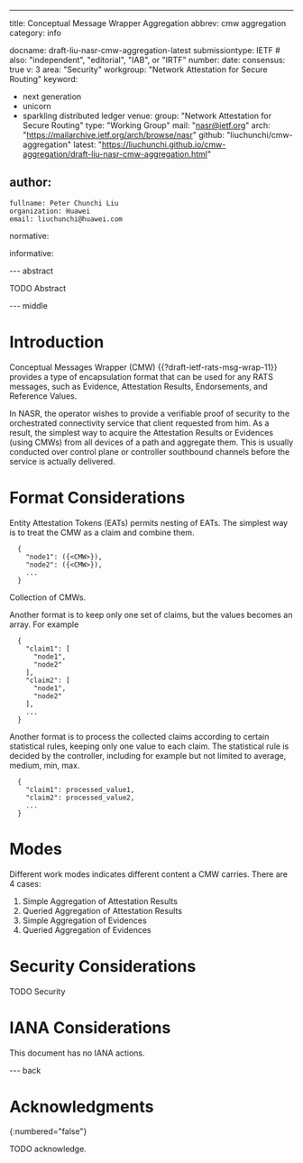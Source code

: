 ---
title: Conceptual Message Wrapper Aggregation
abbrev: cmw aggregation
category: info

docname: draft-liu-nasr-cmw-aggregation-latest
submissiontype: IETF  # also: "independent", "editorial", "IAB", or "IRTF"
number:
date:
consensus: true
v: 3
area: "Security"
workgroup: "Network Attestation for Secure Routing"
keyword:
 - next generation
 - unicorn
 - sparkling distributed ledger
venue:
  group: "Network Attestation for Secure Routing"
  type: "Working Group"
  mail: "nasr@ietf.org"
  arch: "https://mailarchive.ietf.org/arch/browse/nasr"
  github: "liuchunchi/cmw-aggregation"
  latest: "https://liuchunchi.github.io/cmw-aggregation/draft-liu-nasr-cmw-aggregation.html"

author:
 -
    fullname: Peter Chunchi Liu
    organization: Huawei
    email: liuchunchi@huawei.com

normative:

informative:


--- abstract

TODO Abstract


--- middle

# Introduction

Conceptual Messages Wrapper (CMW) {{?draft-ietf-rats-msg-wrap-11}} provides a type of encapsulation format that can be used for any RATS messages, such as Evidence, Attestation Results, Endorsements, and Reference Values.

In NASR, the operator wishes to provide a verifiable proof of security to the orchestrated connectivity service that client requested from him. As a result, the simplest way to acquire the Attestation Results or Evidences (using CMWs) from all devices of a path and aggregate them. This is usually conducted over control plane or controller southbound channels before the service is actually delivered.


# Format Considerations

Entity Attestation Tokens (EATs) permits nesting of EATs. The simplest way is to treat the CMW as a claim and combine them.

~~~~~~~~~~
  {
    "node1": ({<CMW>}),
    "node2": ({<CMW>}),
    ...
  }
~~~~~~~~~~
Collection of CMWs.

Another format is to keep only one set of claims, but the values becomes an array. For example

~~~~~~~~~~
  {
    "claim1": [
      "node1",
      "node2"
    ],
    "claim2": [
      "node1",
      "node2"
    ],
    ...
  }
~~~~~~~~~~

Another format is to process the collected claims according to certain statistical rules, keeping only one value to each claim. The statistical rule is decided by the controller, including for example but not limited to average, medium, min, max.

~~~~~~~~~~
  {
    "claim1": processed_value1,
    "claim2": processed_value2,
    ...
  }
~~~~~~~~~~

# Modes

Different work modes indicates different content a CMW carries. There are 4 cases:

1. Simple Aggregation of Attestation Results
2. Queried Aggregation of Attestation Results
3. Simple Aggregation of Evidences
4. Queried Aggregation of Evidences

# Security Considerations

TODO Security


# IANA Considerations

This document has no IANA actions.


--- back

# Acknowledgments
{:numbered="false"}

TODO acknowledge.

